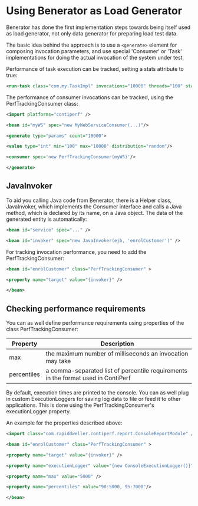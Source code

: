 # Using Benerator as Load Generator 

Benerator has done the first implementation steps towards being itself used as load generator, not only data generator for preparing load test data.

The basic idea behind the approach is to use a `<generate>` element for composing invocation parameters, and use special 'Consumer' or 'Task' implementations for doing the actual invocation of the system under test.

Performance of task execution can be tracked, setting a stats attribute to true:

```xml
<run-task class="com.my.TaskImpl" invocations="10000" threads="100" stats="true" />
```

The performance of consumer invocations can be tracked, using the PerfTrackingConsumer class:

```xml
<import platforms="contiperf" />

<bean id="myWS" spec="new MyWebServiceConsumer(...)"/>

<generate type="params" count="10000">

<value type="int" min="100" max="10000" distribution="random"/>

<consumer spec='new PerfTrackingConsumer(myWS)'/>

</generate>
```



## JavaInvoker 

To aid you calling Java code from Benerator, there is a Helper class, JavaInvoker, which implements the Consumer interface and calls a Java method, which is declared by its name, on a Java object. The data of the generated entity is automatically:

```xml
<bean id="service" spec="..." />

<bean id="invoker" spec="new JavaInvoker(ejb, 'enrolCustomer')" />
```

For tracking invocation performance, you need to add the PerfTrackingConsumer:

```xml
<bean id="enrolCustomer" class="PerfTrackingConsumer" >

<property name="target" value="{invoker}" />

</bean>
```



## Checking performance requirements 

You can as well define performance requirements using properties of the class PerfTrackingConsumer:

| Property | Description |
| --- | --- |
| max | the maximum number of milliseconds an invocation may take |
| percentiles | a comma-separated list of percentile requirements in the format used in ContiPerf |

By default, execution times are printed to the console. You can as well plug in custom ExecutionLoggers for saving log data to file or feed it to other applications. This is done using the PerfTrackingConsumer's executionLogger property.

An example for the properties described above:

```xml
<import class="com.rapiddweller.contiperf.report.ConsoleReportModule" />

<bean id="enrolCustomer" class="PerfTrackingConsumer" >

<property name="target" value="{invoker}" />

<property name="executionLogger" value="{new ConsoleExecutionLogger()}" />

<property name="max" value="5000" />

<property name="percentiles" value="90:5000, 95:7000"/>

</bean>
```

